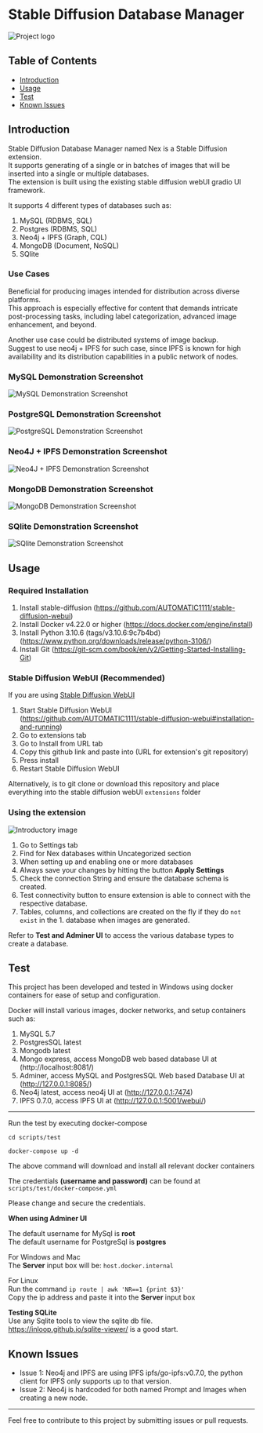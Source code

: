 # Stable Diffusion Database Manager

![Project logo](README_images/stable-diffusion-database-manager-logo.png)  
## Table of Contents

- [Introduction](#introduction)
- [Usage](#usage)
- [Test](#test)
- [Known Issues](#known-issues)

## Introduction

Stable Diffusion Database Manager named Nex is a Stable Diffusion extension.  
It supports generating of a single or in batches of images that will be inserted into a single or multiple databases.  
The extension is built using the existing stable diffusion webUI gradio UI framework.   

It supports 4 different types of databases such as:
1. MySQL (RDBMS, SQL)
1. Postgres (RDBMS, SQL)
1. Neo4j + IPFS (Graph, CQL)
1. MongoDB (Document, NoSQL)
1. SQlite

### Use Cases

Beneficial for producing images intended for distribution across diverse platforms.  
This approach is especially effective for content that demands intricate post-processing tasks, including label categorization, advanced image enhancement, and beyond.

Another use case could be distributed systems of image backup.  
Suggest to use neo4j + IPFS for such case, since IPFS is known for high availability and its distribution capabilities in a public network of nodes.

### MySQL Demonstration Screenshot

![MySQL Demonstration Screenshot](README_images/stable-diffusion-database-manager-2.png)   

### PostgreSQL Demonstration Screenshot

![PostgreSQL Demonstration Screenshot](README_images/stable-diffusion-database-manager-3.png)   

### Neo4J + IPFS Demonstration Screenshot

![Neo4J + IPFS Demonstration Screenshot](README_images/stable-diffusion-database-manager-4.png)   

### MongoDB Demonstration Screenshot

![MongoDB Demonstration Screenshot](README_images/stable-diffusion-database-manager-5.png)   

### SQlite Demonstration Screenshot

![SQlite Demonstration Screenshot](README_images/stable-diffusion-database-manager-6.png)   

## Usage

### Required Installation

1. Install stable-diffusion (https://github.com/AUTOMATIC1111/stable-diffusion-webui)
1. Install Docker v4.22.0 or higher (https://docs.docker.com/engine/install)
1. Install Python 3.10.6 (tags/v3.10.6:9c7b4bd) (https://www.python.org/downloads/release/python-3106/)
1. Install Git (https://git-scm.com/book/en/v2/Getting-Started-Installing-Git)

### Stable Diffusion WebUI (Recommended)

If you are using [Stable Diffusion WebUI](https://github.com/AUTOMATIC1111/stable-diffusion-webui) 

1. Start Stable Diffusion WebUI (https://github.com/AUTOMATIC1111/stable-diffusion-webui#installation-and-running)
1. Go to extensions tab
1. Go to Install from URL tab
1. Copy this github link and paste into (URL for extension's git repository)
1. Press install
1. Restart Stable Diffusion WebUI

Alternatively, is to git clone or download this repository and place everything into the stable diffusion webUI ``extensions`` folder


### Using the extension


![Introductory image](README_images/stable-diffusion-database-manager-1.png) <!-- Replace with your introductory image -->

1. Go to Settings tab  
1. Find for Nex databases within Uncategorized section  
1. When setting up and enabling one or more databases  
1. Always save your changes by hitting the button **Apply Settings**  
1. Check the connection String and ensure the database schema is created.  
1. Test connectivity button to ensure extension is able to connect with the respective database.  
1. Tables, columns, and collections are created on the fly if they do ``not exist`` in the 1. database when images are generated.  

Refer to **Test and Adminer UI** to access the various database types to create a database.

## Test

This project has been developed and tested in Windows using docker containers for ease of setup and configuration.  

Docker will install various images, docker networks, and setup containers such as:  
1. MySQL 5.7
1. PostgresSQL latest
1. Mongodb latest
1. Mongo express, access MongoDB web based database UI at (http://localhost:8081/) 
1. Adminer, access MySQL and PostgresSQL Web based Database UI at (http://127.0.0.1:8085/)
1. Neo4j latest, access neo4j UI at (http://127.0.0.1:7474)
1. IPFS 0.7.0, access IPFS UI at (http://127.0.0.1:5001/webui/)
---
Run the test by executing docker-compose
```
cd scripts/test
```
```
docker-compose up -d
```
The above command will download and install all relevant docker containers  

The credentials **(username and password)** can be found at ``scripts/test/docker-compose.yml``

Please change and secure the credentials.

**When using Adminer UI**  

The default username for MySql is **root**  
The default username for PostgreSql is **postgres**  

For Windows and Mac  
The **Server** input box will be: ``host.docker.internal``  

For Linux  
Run the command ```ip route | awk 'NR==1 {print $3}'```  
Copy the ip address and paste it into the **Server** input box  

**Testing SQLite**  
Use any Sqlite tools to view the sqlite db file.  
https://inloop.github.io/sqlite-viewer/ is a good start.  

## Known Issues

- Issue 1: Neo4j and IPFS are using IPFS ipfs/go-ipfs:v0.7.0, the python client for IPFS only supports up to that version.
- Issue 2: Neo4j is hardcoded for both named Prompt and Images when creating a new node.

---

Feel free to contribute to this project by submitting issues or pull requests.